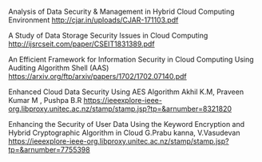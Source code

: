 
Analysis of Data Security & Management in Hybrid Cloud Computing Environment
http://cjar.in/uploads/CJAR-171103.pdf


A Study of Data Storage Security Issues in Cloud Computing
http://ijsrcseit.com/paper/CSEIT1831389.pdf


An Efficient Framework for Information Security in Cloud Computing Using Auditing Algorithm Shell (AAS)
https://arxiv.org/ftp/arxiv/papers/1702/1702.07140.pdf


Enhanced Cloud Data Security Using AES Algorithm
Akhil K.M, Praveen Kumar M , Pushpa B.R 
https://ieeexplore-ieee-org.libproxy.unitec.ac.nz/stamp/stamp.jsp?tp=&arnumber=8321820

Enhancing the Security of User Data Using the Keyword Encryption and Hybrid Cryptographic Algorithm in Cloud
G.Prabu kanna, V.Vasudevan
https://ieeexplore-ieee-org.libproxy.unitec.ac.nz/stamp/stamp.jsp?tp=&arnumber=7755398
